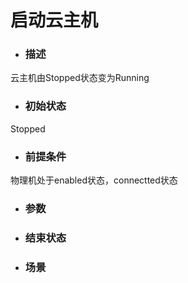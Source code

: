 # 启动云主机

* ### 描述

 云主机由Stopped状态变为Running

* ### 初始状态

 Stopped

* ### 前提条件

 物理机处于enabled状态，connectted状态

* ### 参数



* ### 结束状态



* ### 场景




